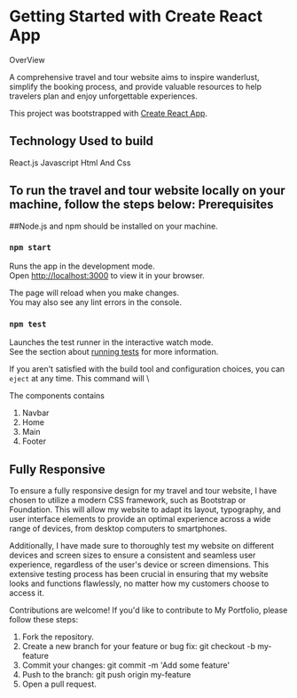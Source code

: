 # Getting Started with Create React App



OverView 

A comprehensive travel and tour website aims to inspire wanderlust, simplify the booking process, and provide valuable resources to help travelers plan and enjoy unforgettable experiences.

This project was bootstrapped with [Create React App](https://github.com/facebook/create-react-app).

## Technology Used to build 
 React.js
 Javascript
 Html And Css


 ## To run the travel and tour website locally on your machine, follow the steps below: Prerequisites


##Node.js and npm should be installed on your machine.
### `npm start`

Runs the app in the development mode.\
Open [http://localhost:3000](http://localhost:3000) to view it in your browser.

The page will reload when you make changes.\
You may also see any lint errors in the console.



### `npm test`

Launches the test runner in the interactive watch mode.\
See the section about [running tests](https://facebook.github.io/create-react-app/docs/running-tests) for more information.


If you aren't satisfied with the build tool and configuration choices, you can `eject` at any time. This command will \

The components contains 
1. Navbar
2. Home
3. Main
4. Footer

## Fully Responsive 
To ensure a fully responsive design for my travel and tour website, I have chosen to utilize a modern CSS framework, such as Bootstrap or Foundation. This will allow my website to adapt its layout, typography, and user interface elements to provide an optimal experience across a wide range of devices, from desktop computers to smartphones.

Additionally, I have made sure to thoroughly test my website on different devices and screen sizes to ensure a consistent and seamless user experience, regardless of the user's device or screen dimensions. This extensive testing process has been crucial in ensuring that my website looks and functions flawlessly, no matter how my customers choose to access it.

Contributions are welcome! If you'd like to contribute to My Portfolio, please follow these steps:

1. Fork the repository.
2. Create a new branch for your feature or bug fix: git checkout -b my-feature
3. Commit your changes: git commit -m 'Add some feature'
4. Push to the branch: git push origin my-feature
5. Open a pull request.



